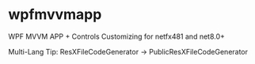 # wpfmvvmapp
WPF MVVM APP + Controls Customizing for netfx481 and net8.0+ 


Multi-Lang Tip: ResXFileCodeGenerator -> PublicResXFileCodeGenerator
